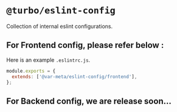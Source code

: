 # `@turbo/eslint-config`

Collection of internal eslint configurations.

## For Frontend config, please refer below :

Here is an example `.eslintrc.js`.

```js
module.exports = {
  extends: ['@var-meta/eslint-config/frontend'],
};
```

## For Backend config, we are release soon...
